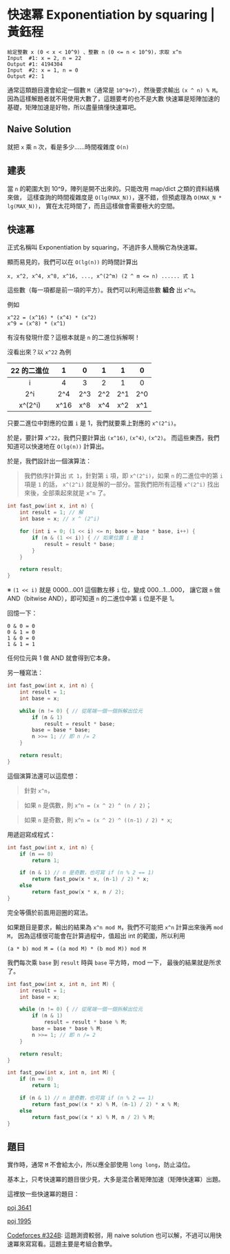 # 快速冪 Exponentiation by squaring | 黃鈺程

```no-highlight
給定整數 x (0 < x < 10^9) 、整數 n (0 <= n < 10^9)，求取 x^n
Input  #1: x = 2, n = 22
Output #1: 4194304
Input  #2: x = 1, n = 0
Output #2: 1
```

通常這類題目還會給定一個數 `M`（通常是 `10^9+7`），然後要求輸出 `(x ^ n) % M`。
因為這樣解題者就不用使用大數了，這題要考的也不是大數
快速冪是矩陣加速的基礎，矩陣加速是好物，所以盡量搞懂快速冪吧。

## Naive Solution

就把 `x` 乘 `n` 次，看是多少……時間複雜度 `O(n)`

## 建表

當 `n` 的範圍大到 10^9，陣列是開不出來的。只能改用 map/dict 之類的資料結構來做，
這樣查詢的時間複雜度是 `O(lg(MAX_N))`，還不錯，但預處理為 `O(MAX_N * lg(MAX_N))`，
實在太花時間了，而且這樣做會需要極大的空間。

## 快速冪

正式名稱叫 Exponentiation by squaring，不過許多人簡稱它為快速冪。

顯而易見的，我們可以在 `O(lg(n))` 的時間計算出
```no-highlight
x, x^2, x^4, x^8, x^16, ..., x^(2^m) (2 ^ m <= n) ...... 式 1
```
這些數（每一項都是前一項的平方）。我們可以利用這些數 **組合** 出 `x^n`。

例如
```no-highlight
x^22 = (x^16) * (x^4) * (x^2)
x^9 = (x^8) * (x^1)
```
有沒有發現什麼？這根本就是 `n` 的二進位拆解啊！

沒看出來？以 `x^22` 為例

| 22 的二進位 |   1  |  0  |  1  |  1  |  0  |
|:-----------:|:----:|:---:|:---:|:---:|:---:|
|      i      |   4  |  3  |  2  |  1  |  0  |
|     2^i     |  2^4 | 2^3 | 2^2 | 2^1 | 2^0 |
|   x^(2^i)   | x^16 | x^8 | x^4 | x^2 | x^1 |

只要二進位中對應的位置 `i` 是 1，我們就要乘上對應的 `x^(2^i)`。

於是，要計算 `x^22`，我們只要計算出 `(x^16)`, `(x^4)`, `(x^2)`。
而這些東西，我們知道可以快速地在 `O(lg(n))` 計算出。

於是，我們設計出一個演算法：

> 我們依序計算出 `式 1`，針對第 `i` 項，即 `x^(2^i)`，如果 `n` 的二進位中的第 `i` 項是 `1` 的話，
> `x^(2^i)` 就是解的一部分。當我們把所有這種 `x^(2^i)` 找出來後，全部乘起來就是 `x^n` 了。

```cpp
int fast_pow(int x, int n) {
    int result = 1; // 解
    int base = x; // x ^ (2^i)

    for (int i = 0; (1 << i) <= n; base = base * base, i++) {
        if (n & (1 << i)) { // 如果位置 i 是 1
            result = result * base;
        }
    }

    return result;
}
```

※ `(1 << i)` 就是 0000...001 這個數左移 `i` 位，變成 000...1...000，
讓它跟 `n` 做 AND（bitwise AND），即可知道 `n` 的二進位中第 `i` 位是不是 1。

回憶一下：
```no-highlight
0 & 0 = 0
0 & 1 = 0
1 & 0 = 0
1 & 1 = 1
```
任何位元與 1 做 AND 就會得到它本身。

另一種寫法：
```cpp
int fast_pow(int x, int n) {
    int result = 1;
    int base = x;

    while (n != 0) { // 從尾端一個一個拆解出位元
        if (n & 1)
            result = result * base;
        base = base * base;
        n >>= 1; // 即 n /= 2
    }

    return result;
}
```

這個演算法還可以這麼想：

> 針對 `x^n`，

> 如果 `n` 是偶數，則 ```x^n = (x ^ 2) ^ (n / 2)```；

> 如果 `n` 是奇數，則 ```x^n = (x ^ 2) ^ ((n-1) / 2) * x```;

用遞迴寫成程式：
```cpp
int fast_pow(int x, int n) {
    if (n == 0)
        return 1;

    if (n & 1) // n 是奇數，也可寫 if (n % 2 == 1)
        return fast_pow(x * x, (n-1) / 2) * x;
    else
        return fast_pow(x * x, n / 2);
}
```
完全等價於前面用迴圈的寫法。


如果題目是要求，輸出的結果為 `x^n mod M`，我們不可能把 `x^n` 計算出來後再 `mod M`，
因為這樣很可能會在計算過程中，值超出 int 的範圍，所以利用
```no-highlight
(a * b) mod M = ((a mod M) * (b mod M)) mod M
```
我們每次乘 `base` 到 `result` 時與 `base` 平方時，mod 一下， 最後的結果就是所求了。

```cpp
int fast_pow(int x, int n, int M) {
    int result = 1;
    int base = x;

    while (n != 0) { // 從尾端一個一個拆解出位元
        if (n & 1)
            result = result * base % M;
        base = base * base % M;
        n >>= 1; // 即 n /= 2
    }

    return result;
}
```

```cpp
int fast_pow(int x, int n, int M) {
    if (n == 0)
        return 1;

    if (n & 1) // n 是奇數，也可寫 if (n % 2 == 1)
        return fast_pow((x * x) % M, (n-1) / 2) * x % M;
    else
        return fast_pow((x * x) % M, n / 2) % M;
}
```

## 題目

實作時，通常 `M` 不會給太小，所以應全部使用 `long long`，防止溢位。

基本上，只考快速冪的題目很少見，大多是混合著矩陣加速（矩陣快速冪）出題。

這裡放一些快速冪的題目：

[poj 3641](http://poj.org/problem?id=3641)

[poj 1995](http://poj.org/problem?id=1995)

[Codeforces #324B](http://codeforces.com/contest/584/problem/B):
這題測資較弱，用 naive solution 也可以解，不過可以用快速冪來寫寫看。這題主要是考組合數學。

